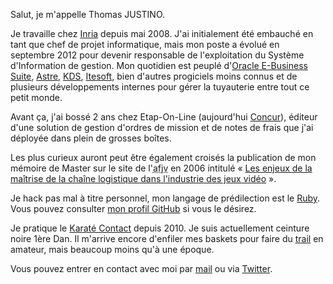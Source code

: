 Salut, je m'appelle Thomas JUSTINO.

Je travaille chez [Inria](http://www.inria.fr/) depuis mai 2008. J'ai initialement 
été embauché en tant que chef de projet informatique, mais mon poste a évolué en septembre 2012
pour devenir responsable de l'exploitation du Système d'Information de gestion. Mon quotidien 
est peuplé d'[Oracle E-Business Suite](http://www.oracle.com/fr/products/applications/ebusiness/overview/index.html), 
[Astre](http://www.gfi.fr/software/offre.php?id=14), 
[KDS](http://www.kds.com/), [Itesoft](http://www.itesoft.fr/), bien d'autres
progiciels moins connus et de plusieurs développements internes pour gérer la 
tuyauterie entre tout ce petit monde.

Avant ça, j'ai bossé 2 ans chez Etap-On-Line (aujourd'hui 
[Concur](https://www.concur.com/fr-fr)), éditeur d'une solution de gestion 
d'ordres de mission et de notes de frais que j'ai déployée dans plein de 
grosses boîtes.

Les plus curieux auront peut être également croisés la publication de mon
mémoire de Master sur le site de 
l'<abbr title="Agence Française pour le Jeu Vidéo">afjv</abbr> en 2006 intitulé 
« [Les enjeux de la maîtrise de la chaîne logistique dans l'industrie des jeux 
vidéo](http://www.afjv.com/press0602/060228_dossier_enjeux_logistique_jeux_video.htm) ».

Je hack pas mal à titre personnel, mon langage de prédilection est le 
[Ruby](http://www.ruby-lang.org/en/). Vous pouvez consulter 
[mon profil GitHub](https://github.com/tjustino) si vous le désirez.

Je pratique le 
[Karaté Contact](http://www.ffkarate.fr/karate-full-contact-karate-contact/) 
depuis 2010. Je suis actuellement ceinture noire 1ère Dan.
Il m'arrive encore d'enfiler mes baskets pour faire du 
[trail](https://fr.wikipedia.org/wiki/Trail_%28course_%C3%A0_pied%29) en 
amateur, mais beaucoup moins qu'à une époque.

Vous pouvez entrer en contact avec moi par [mail](mailto:thomas@justino.fr)
ou via [Twitter](https://twitter.com/ThomasJustino).